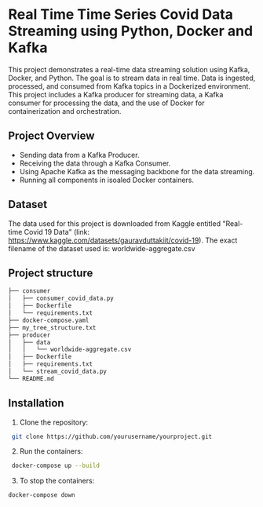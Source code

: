 # Real Time Time Series Covid Data Streaming using Python, Docker and Kafka
This project demonstrates a real-time data streaming solution using Kafka, Docker, and Python. The goal is to stream data in real time. Data is ingested, processed, and consumed from Kafka topics in a Dockerized environment. This project includes a Kafka producer for streaming data, a Kafka consumer for processing the data, and the use of Docker for containerization and orchestration.


## Project Overview 
- Sending data from a Kafka Producer. 
- Receiving the data through a Kafka Consumer. 
- Using Apache Kafka as the messaging backbone for the data streaming. 
- Running all components in isoaled Docker containers. 


## Dataset
The data used for this project is downloaded from Kaggle entitled "Real-time Covid 19 Data" (link: https://www.kaggle.com/datasets/gauravduttakiit/covid-19). The exact filename of the dataset used is: worldwide-aggregate.csv

## Project structure 
```bash
├── consumer
│   ├── consumer_covid_data.py
│   ├── Dockerfile
│   └── requirements.txt
├── docker-compose.yaml
├── my_tree_structure.txt
├── producer
│   ├── data
│   │   └── worldwide-aggregate.csv
│   ├── Dockerfile
│   ├── requirements.txt
│   └── stream_covid_data.py
└── README.md
```
## Installation
1. Clone the repository:
```bash
 git clone https://github.com/yourusername/yourproject.git
```

2. Run the containers: 
```bash
 docker-compose up --build
```
3. To stop the containers: 
```bash
docker-compose down
```